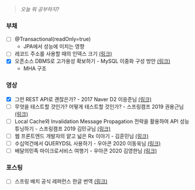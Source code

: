 > _오늘 뭐 공부하지?_

### 부채
- [ ] @Transactional(readOnly=true)
    - JPA에서 성능에 미치는 영향
- [ ] 레코드 주소를 사용할 때의 인덱스 크기 [(링크)](https://github.com/gazi-gazi/real-mysql/issues/38)
- [x] 오픈소스 DBMS로 고가용성 확보하기 - MySQL 이중화 구성 방안 
  [(링크)](https://www.2e.co.kr/news/articleView.html?idxno=204172)
  - MHA 구조
  
### 영상
- [x] 그런 REST API로 괜찮은가? - 2017 Naver D2 이응준님
  [(링크)](https://www.youtube.com/watch?v=RP_f5dMoHFc&t=1046s&ab_channel=naverd2)
- [ ] 무엇을 테스트할 것인가? 어떻게 테스트할 것인가? - 스프링캠프 2019 권용근님
  [(링크)](https://www.youtube.com/watch?v=YdtknE_yPk4&ab_channel=springcamp.io)
- [ ] Local Cache와 Invalidation Message Propagation 전략을 활용하여 API 성능 튜닝하기 - 스프링캠프 2019 김민규님
  [(링크)](https://www.youtube.com/watch?v=n3fys2E1Lps&ab_channel=springcamp.io)
- [ ] 웹 프론트엔드 개발자의 얕고 넓은 Rx 이야기 - 김훈민님
  [(링크)](https://www.youtube.com/watch?v=Yh2_xsr8mXQ&feature=youtu.be&ab_channel=%EB%A0%88%EC%A7%84%EC%97%94%ED%84%B0%ED%85%8C%EC%9D%B8%EB%A8%BC%ED%8A%B8%ED%94%84%EB%9F%B0%ED%8A%B8%EC%97%94%EB%93%9C%EA%B0%9C%EB%B0%9C%ED%8C%80)
- [ ] 수십억건에서 QUERYDSL 사용하기 - 우아콘 2020 이동욱님
  [(링크)](https://www.youtube.com/watch?v=zMAX7g6rO_Y&ab_channel=%EC%9A%B0%EC%95%84%ED%95%9CTech)
- [ ] 배달의민족 마이크로서비스 여행기 - 우아콘 2020 김영한님
  [(링크)](https://www.youtube.com/watch?v=BnS6343GTkY&t=166s&ab_channel=%EC%9A%B0%EC%95%84%ED%95%9CTech)

### 포스팅
- [ ] 스프링 배치 공식 레퍼런스 한글 번역
  [(링크)](https://godekdls.github.io/Spring%20Batch/contents/)
